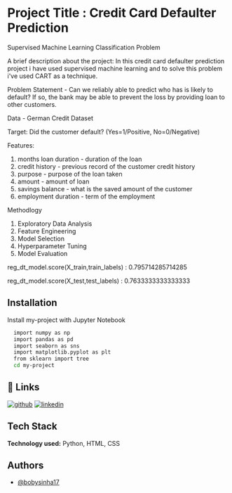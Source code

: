 

# Project Title : Credit Card Defaulter Prediction


Supervised Machine Learning Classification Problem

A brief description about the project: In this credit card defaulter prediction project i have used supervised machine learning and to solve this problem i've used CART as a technique. 

Problem Statement - Can we reliably able to predict who has is likely to default? If so, the bank may be able to prevent the loss by providing loan to other customers.

Data - German Credit Dataset

Target: Did the customer default? (Yes=1/Positive, No=0/Negative)

Features:

1. months loan duration - duration of the loan
2. credit history - previous record of the customer credit history
3. purpose - purpose of the loan taken
4. amount - amount of loan 
5. savings balance - what is the saved amount of the customer
6. employment duration - term of the employment 

Methodlogy

1. Exploratory Data Analysis
2. Feature Engineering
3. Model Selection 
4. Hyperparameter Tuning
5. Model Evaluation


reg_dt_model.score(X_train,train_labels) : 0.795714285714285

reg_dt_model.score(X_test,test_labels) : 0.7633333333333333
## Installation

Install my-project with Jupyter Notebook 

```bash
  import numpy as np
  import pandas as pd
  import seaborn as sns
  import matplotlib.pyplot as plt
  from sklearn import tree
  cd my-project
```
    
## 🔗 Links
[![github](https://img.shields.io/badge/github-000?style=for-the-badge&logo=ko-fi&logoColor=white)](https://github.com/bobysinha17/)
[![linkedin](https://img.shields.io/badge/linkedin-0A66C2?style=for-the-badge&logo=linkedin&logoColor=white)](https://www.linkedin.com/in/bobysinha//)



## Tech Stack

**Technology used:** Python, HTML, CSS


## Authors

- [@bobysinha17](https://github.com/bobysinha17)

